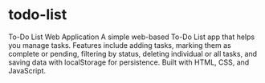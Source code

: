 # todo-list
To-Do List Web Application A simple web-based To-Do List app that helps you manage tasks. Features include adding tasks, marking them as complete or pending, filtering by status, deleting individual or all tasks, and saving data with localStorage for persistence. Built with HTML, CSS, and JavaScript.
